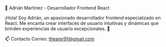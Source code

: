 🌟 Adrián Martínez - Desarrollador Frontend React

¡Hola! Soy Adrián, un apasionado desarrollador frontend especializado en React. Me encanta crear interfaces de usuario intuitivas y dinámicas que brinden experiencias de usuario excepcionales. 🚀

📫 Contacto
Correo: theamr91@gmail.com



<!---
adriandcoding/adriandcoding is a ✨ special ✨ repository because its `README.md` (this file) appears on your GitHub profile.
You can click the Preview link to take a look at your changes.
--->
